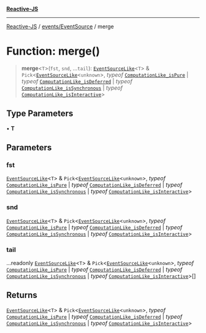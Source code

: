 [**Reactive-JS**](../../../README.md)

***

[Reactive-JS](../../../README.md) / [events/EventSource](../README.md) / merge

# Function: merge()

> **merge**\<`T`\>(`fst`, `snd`, ...`tail`): [`EventSourceLike`](../../interfaces/EventSourceLike.md)\<`T`\> & `Pick`\<[`EventSourceLike`](../../interfaces/EventSourceLike.md)\<`unknown`\>, *typeof* [`ComputationLike_isPure`](../../../computations/variables/ComputationLike_isPure.md) \| *typeof* [`ComputationLike_isDeferred`](../../../computations/variables/ComputationLike_isDeferred.md) \| *typeof* [`ComputationLike_isSynchronous`](../../../computations/variables/ComputationLike_isSynchronous.md) \| *typeof* [`ComputationLike_isInteractive`](../../../computations/variables/ComputationLike_isInteractive.md)\>

## Type Parameters

• **T**

## Parameters

### fst

[`EventSourceLike`](../../interfaces/EventSourceLike.md)\<`T`\> & `Pick`\<[`EventSourceLike`](../../interfaces/EventSourceLike.md)\<`unknown`\>, *typeof* [`ComputationLike_isPure`](../../../computations/variables/ComputationLike_isPure.md) \| *typeof* [`ComputationLike_isDeferred`](../../../computations/variables/ComputationLike_isDeferred.md) \| *typeof* [`ComputationLike_isSynchronous`](../../../computations/variables/ComputationLike_isSynchronous.md) \| *typeof* [`ComputationLike_isInteractive`](../../../computations/variables/ComputationLike_isInteractive.md)\>

### snd

[`EventSourceLike`](../../interfaces/EventSourceLike.md)\<`T`\> & `Pick`\<[`EventSourceLike`](../../interfaces/EventSourceLike.md)\<`unknown`\>, *typeof* [`ComputationLike_isPure`](../../../computations/variables/ComputationLike_isPure.md) \| *typeof* [`ComputationLike_isDeferred`](../../../computations/variables/ComputationLike_isDeferred.md) \| *typeof* [`ComputationLike_isSynchronous`](../../../computations/variables/ComputationLike_isSynchronous.md) \| *typeof* [`ComputationLike_isInteractive`](../../../computations/variables/ComputationLike_isInteractive.md)\>

### tail

...readonly [`EventSourceLike`](../../interfaces/EventSourceLike.md)\<`T`\> & `Pick`\<[`EventSourceLike`](../../interfaces/EventSourceLike.md)\<`unknown`\>, *typeof* [`ComputationLike_isPure`](../../../computations/variables/ComputationLike_isPure.md) \| *typeof* [`ComputationLike_isDeferred`](../../../computations/variables/ComputationLike_isDeferred.md) \| *typeof* [`ComputationLike_isSynchronous`](../../../computations/variables/ComputationLike_isSynchronous.md) \| *typeof* [`ComputationLike_isInteractive`](../../../computations/variables/ComputationLike_isInteractive.md)\>[]

## Returns

[`EventSourceLike`](../../interfaces/EventSourceLike.md)\<`T`\> & `Pick`\<[`EventSourceLike`](../../interfaces/EventSourceLike.md)\<`unknown`\>, *typeof* [`ComputationLike_isPure`](../../../computations/variables/ComputationLike_isPure.md) \| *typeof* [`ComputationLike_isDeferred`](../../../computations/variables/ComputationLike_isDeferred.md) \| *typeof* [`ComputationLike_isSynchronous`](../../../computations/variables/ComputationLike_isSynchronous.md) \| *typeof* [`ComputationLike_isInteractive`](../../../computations/variables/ComputationLike_isInteractive.md)\>
